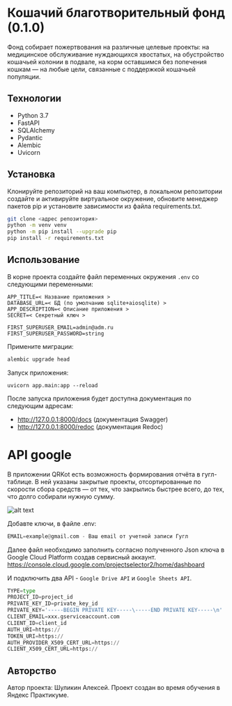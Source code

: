 # Кошачий благотворительный фонд (0.1.0)

Фонд собирает пожертвования на различные целевые проекты: на медицинское обслуживание нуждающихся хвостатых, на обустройство кошачьей колонии в подвале, на корм оставшимся без попечения кошкам — на любые цели, связанные с поддержкой кошачьей популяции.

## Технологии

 - Python 3.7
 - FastAPI
 - SQLAlchemy
 - Pydantic
 - Alembic
 - Uvicorn

## Установка

Клонируйте репозиторий на ваш компьютер, в локальном репозитории создайте и активируйте виртуальное окружение, обновите менеджер пакетов pip и установите зависимости из файла requirements.txt.

```bash
git clone <адрес репозитория>
python -m venv venv
python -m pip install --upgrade pip
pip install -r requirements.txt
```

## Использование

В корне проекта создайте файл переменных окружения `.env` со следующими переменными:
```
APP_TITLE=< Название приложения >
DATABASE_URL=< БД (по умолчанию sqlite+aiosqlite) >
APP_DESCRIPTION=< Описание приложения >
SECRET=< Cекретный ключ >

FIRST_SUPERUSER_EMAIL=admin@adm.ru
FIRST_SUPERUSER_PASSWORD=string
```
Примените миграции:
```bash
alembic upgrade head
```
Запуск приложения:
```
uvicorn app.main:app --reload
```

После запуска приложения будет доступна документация по следующим адресам: </br>
- http://127.0.0.1:8000/docs (документация Swagger)
- http://127.0.0.1:8000/redoc (документация Redoc)

# API google

В приложении QRKot есть возможность формирования отчёта в гугл-таблице. 
В ней указаны закрытые проекты, отсортированные по скорости сбора средств 
— от тех, что закрылись быстрее всего, до тех, что долго собирали нужную сумму.

![alt text](https://pictures.s3.yandex.net/resources/image_1716186851.png)

Добавте  ключи, в файле .env:

```python
EMAIL=example@gmail.com - Ваш email от учетной записи Гугл
```

Далее файл необходимо заполнить согласно полученного Json ключа в Google Cloud Platform создав сервисный аккаунт. <https://console.cloud.google.com/projectselector2/home/dashboard>

И подключить два API - ```Google Drive API``` и ```Google Sheets API```.

```python
TYPE=type
PROJECT_ID=project_id
PRIVATE_KEY_ID=private_key_id
PRIVATE_KEY='-----BEGIN PRIVATE KEY-----\-----END PRIVATE KEY-----\n'
CLIENT_EMAIL=xxx.gserviceaccount.com
CLIENT_ID=client_id
AUTH_URI=https://
TOKEN_URI=https://
AUTH_PROVIDER_X509_CERT_URL=https://
CLIENT_X509_CERT_URL=https://
```



## Авторство

Автор проекта: Шуликин Алексей. Проект создан во время обучения в Яндекс Практикуме.